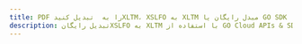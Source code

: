---title: PDF را به  تبدیل کنیدXLTM، XSLFO به XLTM مبدل رایگان یا GO SDKdescription: تبدیل رایگانXSLFO به XLTM با استفاده از GO Cloud APIs & SDK همچنین اسناد PDF را در Cloud ایجاد، ویرایش و رندر کنید.---